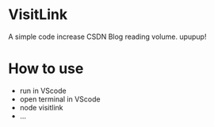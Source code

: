 # VisitLink
A simple code increase CSDN Blog reading volume. upupup!

# How to use
- run in VScode
- open terminal in VScode
- node visitlink
- ...
